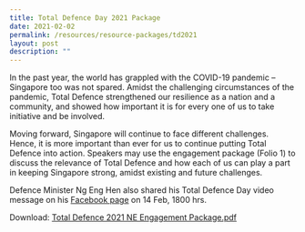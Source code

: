 ```yaml
---
title: Total Defence Day 2021 Package
date: 2021-02-02
permalink: /resources/resource-packages/td2021
layout: post
description: ""
---
```

In the past year, the world has grappled with the COVID-19 pandemic – Singapore too was not spared. Amidst the challenging circumstances of the pandemic, Total Defence strengthened our resilience as a nation and a community, and showed how important it is for every one of us to take initiative and be involved. 
	
Moving forward, Singapore will continue to face different challenges. Hence, it is more important than ever for us to continue putting Total Defence into action. 
	Speakers may use the engagement package (Folio 1) to discuss the relevance of Total Defence and how each of us can play a part in keeping Singapore strong, amidst existing and future challenges.
	
Defence Minister Ng Eng Hen also shared his Total Defence Day video message on his [Facebook page](https://www.facebook.com/ngenghen/videos/1323853364674384) on 14 Feb, 1800 hrs. 

Download: [Total Defence 2021 NE Engagement Package.pdf](https://go.gov.sg/td21-ne-engagement-package)